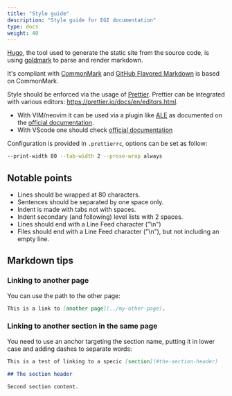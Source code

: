```yaml
---
title: "Style guide"
description: "Style guide for EGI documentation"
type: docs
weight: 40
---
```


[Hugo](https://gohugo.io/getting-started/configuration-markup/), the tool used
to generate the static site from the source code, is using
[goldmark](https://github.com/yuin/goldmark/) to parse and render markdown.

It's compliant with [CommonMark](https://spec.commonmark.org/0.29/) and
[GitHub Flavored Markdown](https://github.github.com/gfm/) is based on
CommonMark.

Style should be enforced via the usage of [Prettier](https://prettier.io/).
Prettier can be integrated with various editors:
https://prettier.io/docs/en/editors.html.

- With VIM/neovim it can be used via a plugin like
  [ALE](https://github.com/dense-analysis/ale) as documented on the
  [official documentation](https://prettier.io/docs/en/vim.html).
- With VScode one should check
  [official documentation](https://prettier.io/docs/en/editors.html#visual-studio-code)

Configuration is provided in `.prettierrc`, options can be set as follow:

```sh
--print-width 80 --tab-width 2 --prose-wrap always
```

## Notable points

- Lines should be wrapped at 80 characters.
- Sentences should be separated by one space only.
- Indent is made with tabs not with spaces.
- Indent secondary (and following) level lists with 2 spaces.
- Lines should end with a Line Feed character ("\n")
- Files should end with a Line Feed character ("\n"), but not including an empty
  line.

## Markdown tips

### Linking to another page

You can use the path to the other page:

```markdown
This is a link to [another page](../my-other-page).
```

### Linking to another section in the same page

You need to use an anchor targeting the section name, putting it in lower case
and adding dashes to separate words:

```markdown
This is a test of linking to a specic [section](#the-section-header)

## The section header

Second section content.
```
